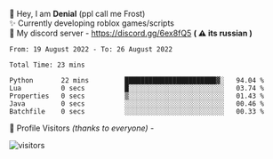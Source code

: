 🤚 Hey, I am **Denial** (ppl call me Frost)  
✨ Currently developing roblox games/scripts  
💎  My discord server - https://discord.gg/6ex8fQ5 **( ⚠ its russian )**  

<!--START_SECTION:waka-->

```text
From: 19 August 2022 - To: 26 August 2022

Total Time: 23 mins

Python       22 mins         ███████████████████████▓░   94.04 %
Lua          0 secs          █░░░░░░░░░░░░░░░░░░░░░░░░   03.74 %
Properties   0 secs          ▒░░░░░░░░░░░░░░░░░░░░░░░░   01.43 %
Java         0 secs          ░░░░░░░░░░░░░░░░░░░░░░░░░   00.46 %
Batchfile    0 secs          ░░░░░░░░░░░░░░░░░░░░░░░░░   00.33 %
```

<!--END_SECTION:waka-->

🧥 Profile Visitors *(thanks to everyone)* -  
  
![visitors](https://visitor-badge.glitch.me/badge?page_id=FrostX-Official.FrostX-Official)
